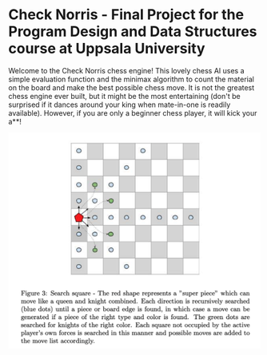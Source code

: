 # Check Norris - Final Project for the Program Design and Data Structures course at Uppsala University

Welcome to the Check Norris chess engine! This lovely chess AI uses a simple evaluation function and the minimax algorithm to count the material on the board and make the best possible chess move. It is not the greatest chess engine ever built, but it might be the most entertaining (don't be surprised if it dances around your king when mate-in-one is readily available). However, if you are only a beginner chess player, it will kick your a**!

![check-norris](check-norris.png)
